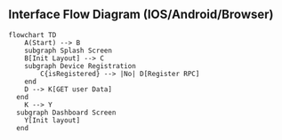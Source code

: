 ## Interface Flow Diagram (IOS/Android/Browser)
```mermaid
flowchart TD
    A(Start) --> B
    subgraph Splash Screen
    B[Init Layout] --> C
    subgraph Device Registration
        C{isRegistered} --> |No| D[Register RPC]
    end
    D --> K[GET user Data]
  end
    K --> Y
  subgraph Dashboard Screen
    Y[Init layout]
  end
```